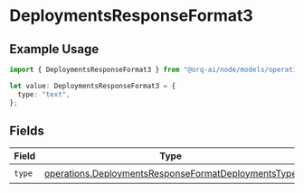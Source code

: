 # DeploymentsResponseFormat3

## Example Usage

```typescript
import { DeploymentsResponseFormat3 } from "@orq-ai/node/models/operations";

let value: DeploymentsResponseFormat3 = {
  type: "text",
};
```

## Fields

| Field                                                                                                                      | Type                                                                                                                       | Required                                                                                                                   | Description                                                                                                                |
| -------------------------------------------------------------------------------------------------------------------------- | -------------------------------------------------------------------------------------------------------------------------- | -------------------------------------------------------------------------------------------------------------------------- | -------------------------------------------------------------------------------------------------------------------------- |
| `type`                                                                                                                     | [operations.DeploymentsResponseFormatDeploymentsType](../../models/operations/deploymentsresponseformatdeploymentstype.md) | :heavy_check_mark:                                                                                                         | N/A                                                                                                                        |